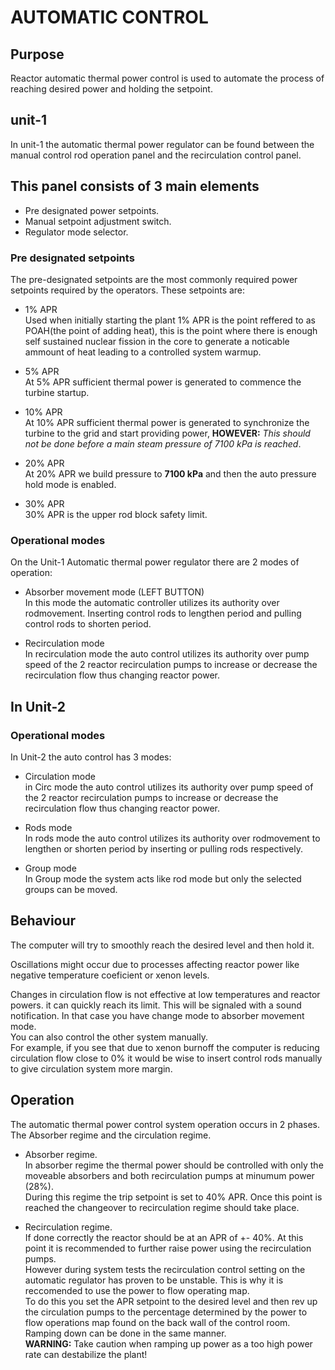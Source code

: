 # AUTOMATIC CONTROL

## Purpose
Reactor automatic thermal power control is used to automate the process of reaching desired power and holding the setpoint.

## unit-1
In unit-1 the automatic thermal power regulator can be found between the manual control rod operation panel and the recirculation control panel.

## This panel consists of 3 main elements
- Pre designated power setpoints.
- Manual setpoint adjustment switch.
- Regulator mode selector.

### Pre designated setpoints
The pre-designated setpoints are the most commonly required power setpoints required by the operators. These setpoints are:

- 1% APR  
    Used when initially starting the plant 1% APR is the point reffered to as POAH(the point of adding heat), this is the point where there is enough self sustained nuclear fission in the core to generate a noticable ammount of heat leading to a controlled system warmup.

- 5% APR  
    At 5% APR sufficient thermal power is generated to commence the turbine startup.

- 10% APR  
    At 10% APR sufficient thermal power is generated to synchronize the turbine to the grid and start providing power, **HOWEVER:** *This should not be done before a main steam pressure of 7100 kPa is reached*.

- 20% APR  
    At 20% APR we build pressure to **7100 kPa** and then the auto pressure hold mode is enabled.

- 30% APR  
    30% APR is the upper rod block safety limit.


### Operational modes
On the Unit-1 Automatic thermal power regulator there are 2 modes of operation:

- Absorber movement mode (LEFT BUTTON)  
    In this mode the automatic controller utilizes its authority over rodmovement. Inserting control rods to lengthen period and pulling control rods to shorten period.

- Recirculation mode  
    In recirculation mode the auto control utilizes its authority over pump speed of the 2 reactor recirculation pumps to increase or decrease the recirculation flow thus changing reactor power.


## In Unit-2

### Operational modes
In Unit-2 the auto control has 3 modes:  

- Circulation mode  
    in Circ mode the auto control utilizes its authority over pump speed of the 2 reactor recirculation pumps to increase or decrease the recirculation flow thus changing reactor power.   

- Rods mode  
    In rods mode the auto control utilizes its authority over rodmovement to lengthen or shorten period by inserting or pulling rods respectively.  

- Group mode  
    In Group mode the system acts like rod mode but only the selected groups can be moved.


## Behaviour

The computer will try to smoothly reach the desired level and then hold it. 
 
Oscillations might occur due to processes affecting reactor power like negative temperature coeficient or xenon levels.

Changes in circulation flow is not effective at low temperatures and reactor powers.
it can quickly reach its limit. This will be signaled with a sound notification. In that case you have change mode to absorber movement mode.  
You can also control the other system manually.   
For example, if you see that due to xenon burnoff the computer is reducing circulation flow close to 0% it would be wise to insert control rods manually to give circulation system more margin.

## Operation
The automatic thermal power control system operation occurs in 2 phases.  
The Absorber regime and the circulation regime.  

- Absorber regime.  
    In absorber regime the thermal power should be controlled with only the moveable absorbers and both recirculation pumps at minumum power (28%).  
    During this regime the trip setpoint is set to 40% APR. Once this point is reached the changeover to recirculation regime should take place.  

- Recirculation regime.  
    If done correctly the reactor should be at an APR of +- 40%. At this point it is recommended to further raise power using the recirculation pumps.  
    However during system tests the recirculation control setting on the automatic regulator has proven to be unstable. This is why it is reccomended to use the power to flow operating map.  
    To do this you set the APR setpoint to the desired level and then rev up the circulation pumps to the percentage determined by the power to flow operations map found on the back wall of the control room.  
    Ramping down can be done in the same manner.  
    **WARNING:** Take caution when ramping up power as a too high power rate can destabilize the plant!